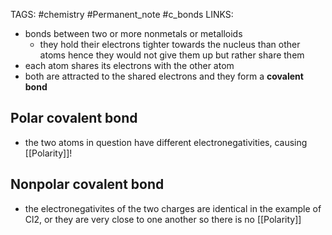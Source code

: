 TAGS: #chemistry #Permanent_note #c_bonds 
LINKS:

- bonds between two or more nonmetals or metalloids
	- they hold their electrons tighter towards the nucleus than other atoms hence they would not give them up but rather share them
- each atom shares its electrons with the other atom
- both are attracted to the shared electrons and they form a **covalent bond**

## Polar covalent bond
- the two atoms in question have different electronegativities, causing [[Polarity]]!

## Nonpolar covalent bond
- the electronegativites of the two charges are identical in the example of Cl2, or they are very close to one another so there is no [[Polarity]]


